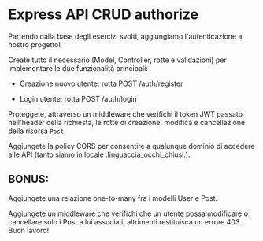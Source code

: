 # Express API CRUD authorize

Partendo dalla base degli esercizi svolti, aggiungiamo l'autenticazione al nostro progetto! 

Create tutto il necessario (Model, Controller, rotte e validazioni) per implementare le due funzionalità principali:

 - Creazione nuovo utente: rotta POST /auth/register

 - Login utente: rotta POST /auth/login

Proteggete, attraverso un middleware che verifichi il token JWT passato nell'header della richiesta, le rotte di creazione, modifica e cancellazione della risorsa `Post`.

Aggiungete la policy CORS per consentire a qualunque dominio di accedere alle API (tanto siamo in locale :linguaccia_occhi_chiusi:).

## BONUS:

Aggiungete una relazione one-to-many fra i modelli User e Post.

Aggiungete un middleware che verifichi che un utente possa modificare o cancellare solo i Post a lui associati, altrimenti restituisca un errore 403.
Buon lavoro!